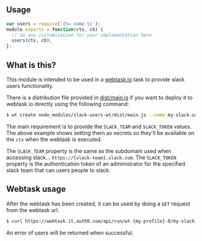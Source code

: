 ## Usage

```js
var users = require('{%= name %}');
module.exports = function(ctx, cb) {
  // do any customization for your implementation here
  users(ctx, cb);
};
```

## What is this?

This module is intended to be used in a [webtask.io](https://webtask.io/) task to provide slack users functionality.

There is a distribution file provided in [dist/main.js](dist/main.js) if you want to deploy it to webtask.io directly using the following command:

```bash
$ wt create node_modules/slack-users-wt/dist/main.js --name my-slack-users-name --secret SLACK_TEAM='my-slack-team' --secret SLACK_TOKEN='XXXXXXX'
```

The main requirement is to provide the `SLACK_TEAM` and `SLACK_TOKEN` values. The above example shows setting them as secrets so they'll be available on the `ctx` when the webtask is executed.

The `SLACK_TEAM` property is the same as the subdomain used when accessing slack... `https://{slack-team}.slack.com`.
The `SLACK_TOKEN` property is the authentication token of an administrator for the specified slack team that can users people to slack.

## Webtask usage

After the webtask has been created, it can be used by doing a `GET` request from the webtask url.

```bash
$ curl https://webtask.it.auth0.com/api/run/wt-{my-profile}-0/my-slack-users-name?webtask_no_cache=1
```

An error of users will be returned when successful.
